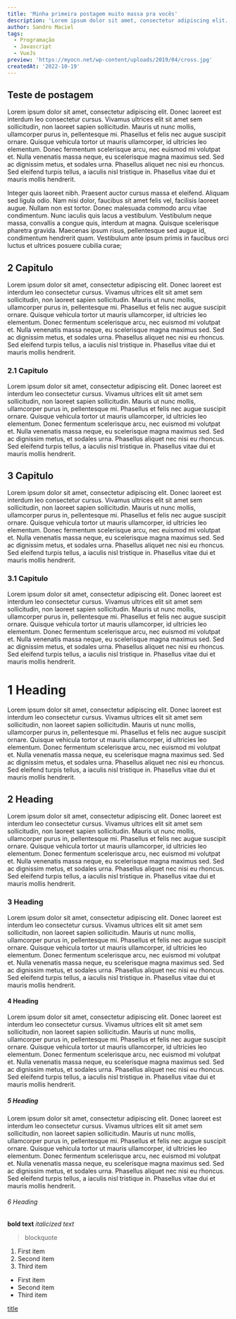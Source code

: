 ```yaml
---
title: 'Minha primeira postagem muito massa pra vocês'
description: 'Lorem ipsum dolor sit amet, consectetur adipiscing elit. Nam quam lectus, efficitur ut leo eget, ultrices varius quam. Suspendisse at tincidunt odio. Fusce magna nibh, maximus eget rutrum non, vestibulum sit amet justo. Nam iaculis auctor erat, quis nunc. Lorem ipsum dolor sit amet, consectetur adipiscing elit. Nam quam lectus, efficitur ut leo eget, ultrices varius quam. Suspendisse at tincidunt odio. Fusce magna nibh, maximus eget rutrum non, vestibulum sit amet justo. Nam iaculis auctor erat, quis nunc. '
author: Sandro Maciel
tags:
  - Programação
  - Javascript
  - VueJs
preview: 'https://myocn.net/wp-content/uploads/2019/04/cross.jpg'
createdAt: '2022-10-19'
---
```


## Teste de postagem

Lorem ipsum dolor sit amet, consectetur adipiscing elit. Donec laoreet est interdum leo consectetur cursus. Vivamus ultrices elit sit amet sem sollicitudin, non laoreet sapien sollicitudin. Mauris ut nunc mollis, ullamcorper purus in, pellentesque mi. Phasellus et felis nec augue suscipit ornare. Quisque vehicula tortor ut mauris ullamcorper, id ultricies leo elementum. Donec fermentum scelerisque arcu, nec euismod mi volutpat et. Nulla venenatis massa neque, eu scelerisque magna maximus sed. Sed ac dignissim metus, et sodales urna. Phasellus aliquet nec nisi eu rhoncus. Sed eleifend turpis tellus, a iaculis nisl tristique in. Phasellus vitae dui et mauris mollis hendrerit.

Integer quis laoreet nibh. Praesent auctor cursus massa et eleifend. Aliquam sed ligula odio. Nam nisi dolor, faucibus sit amet felis vel, facilisis laoreet augue. Nullam non est tortor. Donec malesuada commodo arcu vitae condimentum. Nunc iaculis quis lacus a vestibulum. Vestibulum neque massa, convallis a congue quis, interdum at magna. Quisque scelerisque pharetra gravida. Maecenas ipsum risus, pellentesque sed augue id, condimentum hendrerit quam. Vestibulum ante ipsum primis in faucibus orci luctus et ultrices posuere cubilia curae;

## 2 Capitulo

Lorem ipsum dolor sit amet, consectetur adipiscing elit. Donec laoreet est interdum leo consectetur cursus. Vivamus ultrices elit sit amet sem sollicitudin, non laoreet sapien sollicitudin. Mauris ut nunc mollis, ullamcorper purus in, pellentesque mi. Phasellus et felis nec augue suscipit ornare. Quisque vehicula tortor ut mauris ullamcorper, id ultricies leo elementum. Donec fermentum scelerisque arcu, nec euismod mi volutpat et. Nulla venenatis massa neque, eu scelerisque magna maximus sed. Sed ac dignissim metus, et sodales urna. Phasellus aliquet nec nisi eu rhoncus. Sed eleifend turpis tellus, a iaculis nisl tristique in. Phasellus vitae dui et mauris mollis hendrerit.

### 2.1 Capitulo

Lorem ipsum dolor sit amet, consectetur adipiscing elit. Donec laoreet est interdum leo consectetur cursus. Vivamus ultrices elit sit amet sem sollicitudin, non laoreet sapien sollicitudin. Mauris ut nunc mollis, ullamcorper purus in, pellentesque mi. Phasellus et felis nec augue suscipit ornare. Quisque vehicula tortor ut mauris ullamcorper, id ultricies leo elementum. Donec fermentum scelerisque arcu, nec euismod mi volutpat et. Nulla venenatis massa neque, eu scelerisque magna maximus sed. Sed ac dignissim metus, et sodales urna. Phasellus aliquet nec nisi eu rhoncus. Sed eleifend turpis tellus, a iaculis nisl tristique in. Phasellus vitae dui et mauris mollis hendrerit.

## 3 Capitulo

Lorem ipsum dolor sit amet, consectetur adipiscing elit. Donec laoreet est interdum leo consectetur cursus. Vivamus ultrices elit sit amet sem sollicitudin, non laoreet sapien sollicitudin. Mauris ut nunc mollis, ullamcorper purus in, pellentesque mi. Phasellus et felis nec augue suscipit ornare. Quisque vehicula tortor ut mauris ullamcorper, id ultricies leo elementum. Donec fermentum scelerisque arcu, nec euismod mi volutpat et. Nulla venenatis massa neque, eu scelerisque magna maximus sed. Sed ac dignissim metus, et sodales urna. Phasellus aliquet nec nisi eu rhoncus. Sed eleifend turpis tellus, a iaculis nisl tristique in. Phasellus vitae dui et mauris mollis hendrerit.

### 3.1 Capitulo

Lorem ipsum dolor sit amet, consectetur adipiscing elit. Donec laoreet est interdum leo consectetur cursus. Vivamus ultrices elit sit amet sem sollicitudin, non laoreet sapien sollicitudin. Mauris ut nunc mollis, ullamcorper purus in, pellentesque mi. Phasellus et felis nec augue suscipit ornare. Quisque vehicula tortor ut mauris ullamcorper, id ultricies leo elementum. Donec fermentum scelerisque arcu, nec euismod mi volutpat et. Nulla venenatis massa neque, eu scelerisque magna maximus sed. Sed ac dignissim metus, et sodales urna. Phasellus aliquet nec nisi eu rhoncus. Sed eleifend turpis tellus, a iaculis nisl tristique in. Phasellus vitae dui et mauris mollis hendrerit.

# 1 Heading

Lorem ipsum dolor sit amet, consectetur adipiscing elit. Donec laoreet est interdum leo consectetur cursus. Vivamus ultrices elit sit amet sem sollicitudin, non laoreet sapien sollicitudin. Mauris ut nunc mollis, ullamcorper purus in, pellentesque mi. Phasellus et felis nec augue suscipit ornare. Quisque vehicula tortor ut mauris ullamcorper, id ultricies leo elementum. Donec fermentum scelerisque arcu, nec euismod mi volutpat et. Nulla venenatis massa neque, eu scelerisque magna maximus sed. Sed ac dignissim metus, et sodales urna. Phasellus aliquet nec nisi eu rhoncus. Sed eleifend turpis tellus, a iaculis nisl tristique in. Phasellus vitae dui et mauris mollis hendrerit.

## 2 Heading

Lorem ipsum dolor sit amet, consectetur adipiscing elit. Donec laoreet est interdum leo consectetur cursus. Vivamus ultrices elit sit amet sem sollicitudin, non laoreet sapien sollicitudin. Mauris ut nunc mollis, ullamcorper purus in, pellentesque mi. Phasellus et felis nec augue suscipit ornare. Quisque vehicula tortor ut mauris ullamcorper, id ultricies leo elementum. Donec fermentum scelerisque arcu, nec euismod mi volutpat et. Nulla venenatis massa neque, eu scelerisque magna maximus sed. Sed ac dignissim metus, et sodales urna. Phasellus aliquet nec nisi eu rhoncus. Sed eleifend turpis tellus, a iaculis nisl tristique in. Phasellus vitae dui et mauris mollis hendrerit.

### 3 Heading

Lorem ipsum dolor sit amet, consectetur adipiscing elit. Donec laoreet est interdum leo consectetur cursus. Vivamus ultrices elit sit amet sem sollicitudin, non laoreet sapien sollicitudin. Mauris ut nunc mollis, ullamcorper purus in, pellentesque mi. Phasellus et felis nec augue suscipit ornare. Quisque vehicula tortor ut mauris ullamcorper, id ultricies leo elementum. Donec fermentum scelerisque arcu, nec euismod mi volutpat et. Nulla venenatis massa neque, eu scelerisque magna maximus sed. Sed ac dignissim metus, et sodales urna. Phasellus aliquet nec nisi eu rhoncus. Sed eleifend turpis tellus, a iaculis nisl tristique in. Phasellus vitae dui et mauris mollis hendrerit.

#### 4 Heading

Lorem ipsum dolor sit amet, consectetur adipiscing elit. Donec laoreet est interdum leo consectetur cursus. Vivamus ultrices elit sit amet sem sollicitudin, non laoreet sapien sollicitudin. Mauris ut nunc mollis, ullamcorper purus in, pellentesque mi. Phasellus et felis nec augue suscipit ornare. Quisque vehicula tortor ut mauris ullamcorper, id ultricies leo elementum. Donec fermentum scelerisque arcu, nec euismod mi volutpat et. Nulla venenatis massa neque, eu scelerisque magna maximus sed. Sed ac dignissim metus, et sodales urna. Phasellus aliquet nec nisi eu rhoncus. Sed eleifend turpis tellus, a iaculis nisl tristique in. Phasellus vitae dui et mauris mollis hendrerit.

##### 5 Heading

Lorem ipsum dolor sit amet, consectetur adipiscing elit. Donec laoreet est interdum leo consectetur cursus. Vivamus ultrices elit sit amet sem sollicitudin, non laoreet sapien sollicitudin. Mauris ut nunc mollis, ullamcorper purus in, pellentesque mi. Phasellus et felis nec augue suscipit ornare. Quisque vehicula tortor ut mauris ullamcorper, id ultricies leo elementum. Donec fermentum scelerisque arcu, nec euismod mi volutpat et. Nulla venenatis massa neque, eu scelerisque magna maximus sed. Sed ac dignissim metus, et sodales urna. Phasellus aliquet nec nisi eu rhoncus. Sed eleifend turpis tellus, a iaculis nisl tristique in. Phasellus vitae dui et mauris mollis hendrerit.

###### 6 Heading

**bold text**
*italicized text*
> blockquote

1. First item
2. Second item
3. Third item

- First item
- Second item
- Third item

[title](https://www.example.com)
